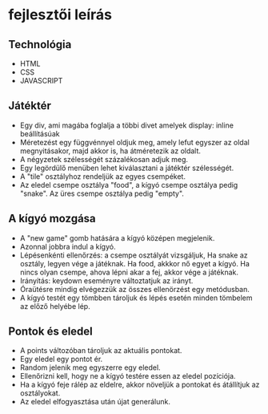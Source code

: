 # fejlesztői leírás

## Technológia
* HTML
* CSS
* JAVASCRIPT

## Játéktér
* Egy div, ami magába foglalja a többi divet amelyek display: inline beállításúak
* Méretezést egy függvénnyel oldjuk meg, amely lefut egyszer az oldal megnyitásakor, majd
akkor is, ha átméretezik az oldalt.
* A négyzetek szélességét százalékosan adjuk meg.
* Egy legördülő menüben lehet kiválasztani a játéktér szélességét.
* A "tile" osztályhoz rendeljük az egyes csempéket.
* Az eledel csempe osztálya "food", a kígyó csempe osztálya pedig "snake". Az üres csempe osztálya pedig "empty".

## A kígyó mozgása
* A "new game" gomb hatására a kígyó középen megjelenik.
* Azonnal jobbra indul a kígyó.
* Lépésenkénti ellenőrzés: a csempe osztályát vizsgáljuk, Ha snake az osztály, legyen vége a játéknak. Ha food, akkkor nő egyet a kígyó. Ha nincs olyan csempe, ahova lépni akar a fej, akkor vége a játéknak.
* Irányítás: keydown eseményre változtatjuk az irányt.
* Óraütésre mindig elvégezzük az összes ellenörzést egy metódusban.
* A kígyó testét egy tömbben tároljuk és lépés esetén minden tömbelem az előző helyébe lép.

## Pontok és eledel
* A points változóban tároljuk az aktuális pontokat.
* Egy eledel egy pontot ér.
* Random jelenik meg egyszerre egy eledel.
* Ellenőrizni kell, hogy ne a  kígyó testére essen az eledel pozíciója.
* Ha a kígyó feje rálép az eldelre, akkor növeljük a pontokat és átállítjuk az osztályokat.
* Az eledel elfogyasztása után újat generálunk.